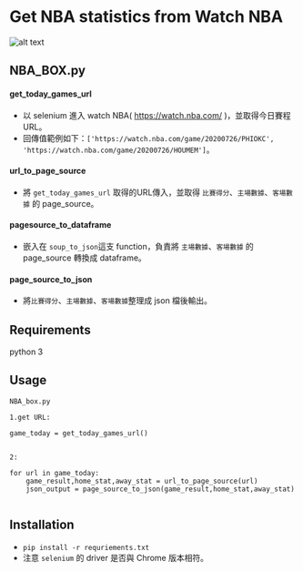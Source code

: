 # Get NBA statistics from Watch NBA 
![alt text](https://i.imgur.com/iXNVCRo.jpg)

## NBA_BOX.py
#### get_today_games_url
* 以 selenium 進入 watch NBA( https://watch.nba.com/ )，並取得今日賽程URL。
* 回傳值範例如下：`['https://watch.nba.com/game/20200726/PHIOKC', 'https://watch.nba.com/game/20200726/HOUMEM']`。

#### url_to_page_source
* 將 `get_today_games_url` 取得的URL傳入，並取得 `比賽得分`、`主場數據`、`客場數據` 的 page_source。

#### pagesource_to_dataframe
* 嵌入在 `soup_to_json`這支 function，負責將 `主場數據`、`客場數據` 的 page_source 轉換成 dataframe。

#### page_source_to_json
* 將`比賽得分`、`主場數據`、`客場數據`整理成 json 檔後輸出。


## Requirements
python 3

## Usage
`NBA_box.py`

```
1.get URL:

game_today = get_today_games_url()


2:

for url in game_today:
    game_result,home_stat,away_stat = url_to_page_source(url)
    json_output = page_source_to_json(game_result,home_stat,away_stat)


```

## Installation
* `pip install -r requriements.txt`
* 注意 `selenium` 的 driver 是否與 Chrome 版本相符。



